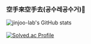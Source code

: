 ### 空手來空手去(공수레공수거)👋
![jinjoo-lab's GitHub stats](https://github-readme-stats.vercel.app/api?username=jinjoo-lab&show_icons=true&theme=dark)   
</br>
[![Solved.ac Profile](http://mazassumnida.wtf/api/v2/generate_badge?boj=sd_lover)](https://solved.ac/sd_lover/)
</br>
